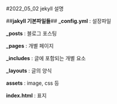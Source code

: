 #2022_05_02 jekyll 설명

##**jakyll 기본파일들**##
**_config.yml** : 설장파일

**_posts** : 블로그 포스팅

**_pages** : 개별 페이지

**_includes** : 글에 포함되는 개별 요소

**_layouts** : 글의 양식

**assets** : image, css 등

**index.html** : 표지

